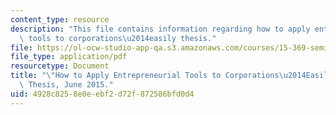 ```yaml
---
content_type: resource
description: "This file contains information regarding how to apply entrepreneurial\
  \ tools to corporations\u2014easily thesis."
file: https://ol-ocw-studio-app-qa.s3.amazonaws.com/courses/15-369-seminar-in-corporate-entrepreneurship-fall-2015/4928c8258e0eebf2d72f872586bfd0d4_MIT15_369F15_ThesisFinal.pdf
file_type: application/pdf
resourcetype: Document
title: "\"How to Apply Entrepreneurial Tools to Corporations\u2014Easily!\" MIT Sloan\
  \ Thesis, June 2015."
uid: 4928c825-8e0e-ebf2-d72f-872586bfd0d4
---
```

